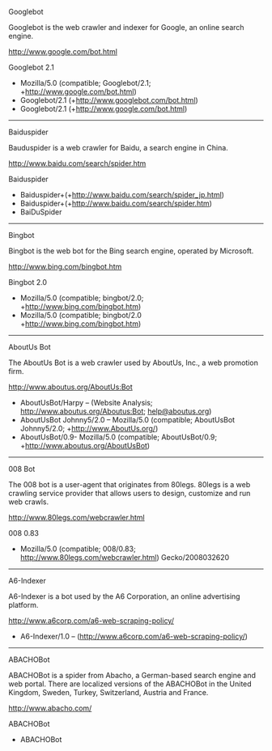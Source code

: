 
Googlebot

Googlebot is the web crawler and indexer for Google, an online search engine.

http://www.google.com/bot.html

Googlebot 2.1

+ Mozilla/5.0 (compatible; Googlebot/2.1; +http://www.google.com/bot.html)
+ Googlebot/2.1 (+http://www.googlebot.com/bot.html)
+ Googlebot/2.1 (+http://www.google.com/bot.html)


----
Baiduspider

Bauduspider is a web crawler for Baidu, a search engine in China.

http://www.baidu.com/search/spider.htm


Baiduspider

+ Baiduspider+(+http://www.baidu.com/search/spider_jp.html)
+ Baiduspider+(+http://www.baidu.com/search/spider.htm)
+ BaiDuSpider

----

Bingbot

Bingbot is the web bot for the Bing search engine, operated by Microsoft.

http://www.bing.com/bingbot.htm

Bingbot 2.0

+ Mozilla/5.0 (compatible; bingbot/2.0; +http://www.bing.com/bingbot.htm)
+ Mozilla/5.0 (compatible; bingbot/2.0 +http://www.bing.com/bingbot.htm)


----

AboutUs Bot

The AboutUs Bot is a web crawler used by AboutUs, Inc., a web promotion firm.

http://www.aboutus.org/AboutUs:Bot


+ AboutUsBot/Harpy – (Website Analysis; http://www.aboutus.org/Aboutus:Bot; help@aboutus.org)
+ AboutUsBot Johnny5/2.0 – Mozilla/5.0 (compatible; AboutUsBot Johnny5/2.0; +http://www.AboutUs.org/)
+ AboutUsBot/0.9- Mozilla/5.0 (compatible; AboutUsBot/0.9; +http://www.aboutus.org/AboutUsBot)

----


008 Bot

The 008 bot is a user-agent that originates from 80legs. 80legs is a web crawling service provider that allows users to design, customize and run web crawls.

http://www.80legs.com/webcrawler.html

008 0.83

+ Mozilla/5.0 (compatible; 008/0.83; http://www.80legs.com/webcrawler.html) Gecko/2008032620


----


A6-Indexer

A6-Indexer is a bot used by the A6 Corporation, an online advertising platform.

http://www.a6corp.com/a6-web-scraping-policy/


+ A6-Indexer/1.0 – (http://www.a6corp.com/a6-web-scraping-policy/)


----
ABACHOBot

ABACHOBot is a spider from Abacho, a German-based search engine and web portal. There are localized versions of the ABACHOBot in the United Kingdom, Sweden, Turkey, Switzerland, Austria and France.

http://www.abacho.com/


ABACHOBot

+ ABACHOBot

